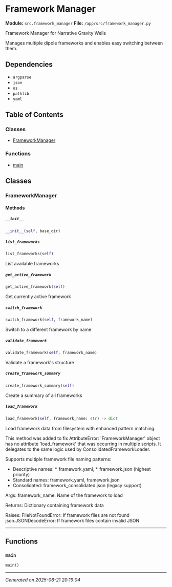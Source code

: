 # Framework Manager

**Module:** `src.framework_manager`
**File:** `/app/src/framework_manager.py`

Framework Manager for Narrative Gravity Wells

Manages multiple dipole frameworks and enables easy switching between them.

## Dependencies

- `argparse`
- `json`
- `os`
- `pathlib`
- `yaml`

## Table of Contents

### Classes
- [FrameworkManager](#frameworkmanager)

### Functions
- [main](#main)

## Classes

### FrameworkManager

#### Methods

##### `__init__`
```python
__init__(self, base_dir)
```

##### `list_frameworks`
```python
list_frameworks(self)
```

List available frameworks

##### `get_active_framework`
```python
get_active_framework(self)
```

Get currently active framework

##### `switch_framework`
```python
switch_framework(self, framework_name)
```

Switch to a different framework by name

##### `validate_framework`
```python
validate_framework(self, framework_name)
```

Validate a framework's structure

##### `create_framework_summary`
```python
create_framework_summary(self)
```

Create a summary of all frameworks

##### `load_framework`
```python
load_framework(self, framework_name: str) -> dict
```

Load framework data from filesystem with enhanced pattern matching.

This method was added to fix AttributeError: 'FrameworkManager' object has no attribute 'load_framework'
that was occurring in multiple scripts. It delegates to the same logic used by ConsolidatedFrameworkLoader.

Supports multiple framework file naming patterns:
- Descriptive names: *_framework.yaml, *_framework.json (highest priority)
- Standard names: framework.yaml, framework.json 
- Consolidated: framework_consolidated.json (legacy support)

Args:
    framework_name: Name of the framework to load
    
Returns:
    Dictionary containing framework data
    
Raises:
    FileNotFoundError: If framework files are not found
    json.JSONDecodeError: If framework files contain invalid JSON

---

## Functions

### `main`
```python
main()
```

---

*Generated on 2025-06-21 20:19:04*